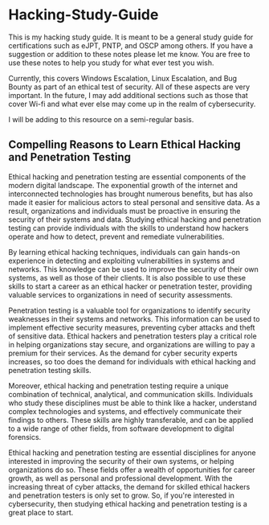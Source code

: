# Hacking-Study-Guide

This is my hacking study guide. It is meant to be a general study guide for certifications such as eJPT, PNTP, and OSCP among others. If you have a suggestion or addition to these notes please let me know. You are free to use these notes to help you study for what ever test you wish.

Currently, this covers Windows Escalation, Linux Escalation, and Bug Bounty as part of an ethical test of security. All of these aspects are very important. In the future, I may add additional sections such as those that cover Wi-fi and what ever else may come up in the realm of cybersecurity.

I will be adding to this resource on a semi-regular basis.
## Compelling Reasons to Learn Ethical Hacking and Penetration Testing

Ethical hacking and penetration testing are essential components of the modern digital landscape. The exponential growth of the internet and interconnected technologies has brought numerous benefits, but has also made it easier for malicious actors to steal personal and sensitive data. As a result, organizations and individuals must be proactive in ensuring the security of their systems and data. Studying ethical hacking and penetration testing can provide individuals with the skills to understand how hackers operate and how to detect, prevent and remediate vulnerabilities.

By learning ethical hacking techniques, individuals can gain hands-on experience in detecting and exploiting vulnerabilities in systems and networks. This knowledge can be used to improve the security of their own systems, as well as those of their clients. It is also possible to use these skills to start a career as an ethical hacker or penetration tester, providing valuable services to organizations in need of security assessments.

Penetration testing is a valuable tool for organizations to identify security weaknesses in their systems and networks. This information can be used to implement effective security measures, preventing cyber attacks and theft of sensitive data. Ethical hackers and penetration testers play a critical role in helping organizations stay secure, and organizations are willing to pay a premium for their services. As the demand for cyber security experts increases, so too does the demand for individuals with ethical hacking and penetration testing skills.

Moreover, ethical hacking and penetration testing require a unique combination of technical, analytical, and communication skills. Individuals who study these disciplines must be able to think like a hacker, understand complex technologies and systems, and effectively communicate their findings to others. These skills are highly transferable, and can be applied to a wide range of other fields, from software development to digital forensics.

Ethical hacking and penetration testing are essential disciplines for anyone interested in improving the security of their own systems, or helping organizations do so. These fields offer a wealth of opportunities for career growth, as well as personal and professional development. With the increasing threat of cyber attacks, the demand for skilled ethical hackers and penetration testers is only set to grow. So, if you're interested in cybersecurity, then studying ethical hacking and penetration testing is a great place to start.
